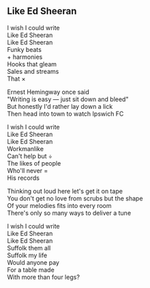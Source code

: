 ## Like Ed Sheeran

I wish I could write  
Like Ed Sheeran  
Like Ed Sheeran  
Funky beats  
\+ harmonies  
Hooks that gleam  
Sales and streams  
That ×  

Ernest Hemingway once said  
"Writing is easy — just sit down and bleed"  
But honestly I'd rather lay down a lick  
Then head into town to watch Ipswich FC  

I wish I could write  
Like Ed Sheeran  
Like Ed Sheeran  
Workmanlike  
Can't help but ÷  
The likes of people  
Who'll never =  
His records  

Thinking out loud here let's get it on tape  
You don't get no love from scrubs but the shape  
Of your melodies fits into every room  
There's only so many ways to deliver a tune  

I wish I could write  
Like Ed Sheeran  
Like Ed Sheeran  
Suffolk them all  
Suffolk my life  
Would anyone pay  
For a table made  
With more than four legs?  
